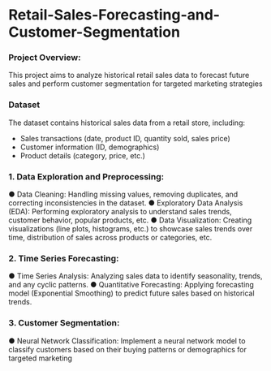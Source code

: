 # Retail-Sales-Forecasting-and-Customer-Segmentation

### Project Overview:
This project aims to analyze historical retail sales data to forecast future sales and perform customer segmentation for targeted marketing strategies

### Dataset
The dataset contains historical sales data from a retail store, including:
* Sales transactions (date, product ID, quantity sold, sales price)
* Customer information (ID, demographics)
* Product details (category, price, etc.)

### 1. Data Exploration and Preprocessing:
● Data Cleaning: Handling missing values, removing duplicates, and correcting
inconsistencies in the dataset.
● Exploratory Data Analysis (EDA): Performing exploratory analysis to
understand sales trends, customer behavior, popular products, etc.
● Data Visualization: Creating visualizations (line plots, histograms, etc.) to
showcase sales trends over time, distribution of sales across products or
categories, etc.

### 2. Time Series Forecasting:
● Time Series Analysis: Analyzing sales data to identify seasonality, trends, and
any cyclic patterns.
● Quantitative Forecasting: Applying forecasting model (Exponential Smoothing)
to predict future sales based on historical trends.

### 3. Customer Segmentation:
● Neural Network Classification: Implement a neural network model to
classify customers based on their buying patterns or demographics for
targeted marketing

